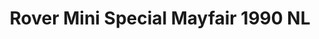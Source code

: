 ---
    title: Rover Mini Special Mayfair 1990 NL
    slug: Rover-Mini-Special-Mayfair-1990-NL
    description:
    code: Rover-Mini-Special-Mayfair-1990-NL
    image: https://cmdiy-archive.s3.us-east-1.amazonaws.com/adverts/images/Rover+Mini+Special+Mayfair+1990+NL.jpeg
    download: https://cmdiy-archive.s3.us-east-1.amazonaws.com/adverts/documents/Rover+Mini+Special+Mayfair+1990+NL.pdf
---